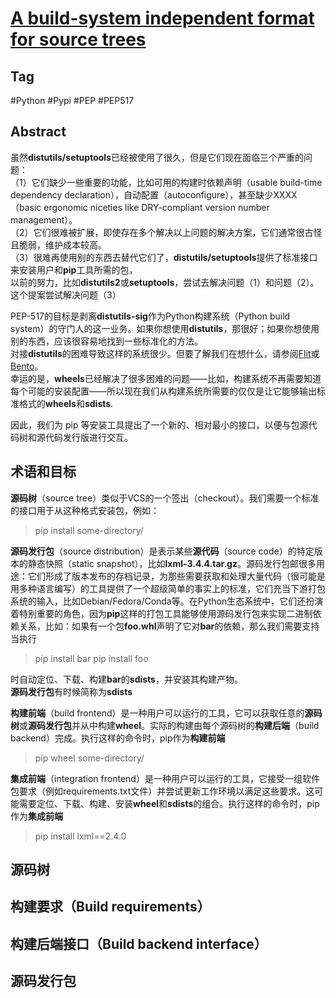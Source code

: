 # [A build-system independent format for source trees](https://peps.python.org/pep-0517)

## Tag
 #Python #Pypi #PEP  #PEP517


## Abstract
虽然**distutils/setuptools**已经被使用了很久，但是它们现在面临三个严重的问题：  
（1）它们缺少一些重要的功能，比如可用的构建时依赖声明（usable build-time dependency declaration），自动配置（autoconfigure），甚至缺少XXXX（basic ergonomic niceties like DRY-compliant version number management）。  
（2）它们很难被扩展，即使存在多个解决以上问题的解决方案，它们通常很古怪且脆弱，维护成本较高。  
（3）很难再使用别的东西去替代它们了，**distutils/setuptools**提供了标准接口来安装用户和**pip**工具所需的包，  
以前的努力，比如**distutils2**或**setuptools**，尝试去解决问题（1）和问题（2）。这个提案尝试解决问题（3）

PEP-517的目标是剥离**distutils-sig**作为Python构建系统（Python build system）的守门人的这一业务。如果你想使用**distutils**，那很好；如果你想使用别的东西，应该很容易地找到一些标准化的方法。  
对接**distutils**的困难导致这样的系统很少。但要了解我们在想什么，请参阅[Flit](https://github.com/takluyver/flit)或[Bento](https://cournape.github.io/Bento/)。  
幸运的是，**wheels**已经解决了很多困难的问题——比如，构建系统不再需要知道每个可能的安装配置——所以现在我们从构建系统所需要的仅仅是让它能够输出标准格式的**wheels**和**sdists**.

因此，我们为 pip 等安装工具提出了一个新的、相对最小的接口，以便与包源代码树和源代码发行版进行交互。

## 术语和目标

**源码树**（source tree）类似于VCS的一个签出（checkout）。我们需要一个标准的接口用于从这种格式安装包，例如：
> pip install some-directory/

**源码发行包**（source distribution）是表示某些**源代码**（source code）的特定版本的静态快照（static snapshot），比如**lxml-3.4.4.tar.gz**。源码发行包邮很多用途：它们形成了版本发布的存档记录，为那些需要获取和处理大量代码（很可能是用多种语言编写）的工具提供了一个超级简单的事实上的标准，它们充当下游打包系统的输入，比如Debian/Fedora/Conda等。在Python生态系统中，它们还扮演着特别重要的角色，因为**pip**这样的打包工具能够使用源码发行包来实现二进制依赖关系，比如：如果有一个包**foo.whl**声明了它对**bar**的依赖，那么我们需要支持当执行
> pip install bar
pip install foo  

时自动定位、下载、构建**bar**的**sdists**，并安装其构建产物。  
**源码发行包**有时候简称为**sdists**  

**构建前端**（build frontend）是一种用户可以运行的工具，它可以获取任意的**源码树**或**源码发行包**并从中构建**wheel**。实际的构建由每个源码树的**构建后端**（build backend）完成。执行这样的命令时，pip作为**构建前端**
> pip wheel some-directory/

**集成前端**（integration frontend）是一种用户可以运行的工具，它接受一组软件包要求（例如requirements.txt文件）并尝试更新工作环境以满足这些要求。这可能需要定位、下载、构建、安装**wheel**和**sdists**的组合。执行这样的命令时，pip作为**集成前端**
> pip install lxml==2.4.0

## 源码树

## 构建要求（Build requirements）


## 构建后端接口（Build backend interface）

## 源码发行包

## 








